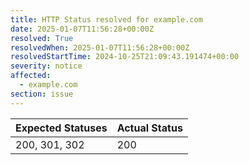 ```yaml
---
title: HTTP Status resolved for example.com
date: 2025-01-07T11:56:28+00:00Z
resolved: True
resolvedWhen: 2025-01-07T11:56:28+00:00Z
resolvedStartTime: 2024-10-25T21:09:43.191474+00:00
severity: notice
affected:
  - example.com
section: issue
---
```


| Expected Statuses | Actual Status  |
|-------------------|----------------|
| 200, 301, 302 | 200 |
